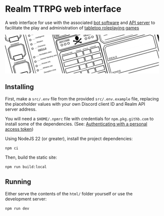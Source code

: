 # Realm TTRPG web interface

A web interface for use with the associated [bot software][] and [API server][]
to facilitate the play and administration of [tabletop roleplaying games][]

![realm](https://raw.githubusercontent.com/realm-ttrpg/web-interface/assets/banner.jpg)

## Installing

First, make a `src/.env` file from the provided `src/.env.example` file,
replacing the placeholder values with your own Discord client ID and Realm API
server address.

You will need a `$HOME/.npmrc` file with credentials for `npm.pkg.githb.com` to
install some of the dependencies. (See:
[Authenticating with a personal access token][])

Using NodeJS 22 (or greater), install the project dependencies:

```shell
npm ci
```

Then, build the static site:

```shell
npm run build:local
```

## Running

Either serve the contents of the `html/` folder yourself or use the development
server:

```shell
npm run dev
```

[api server]: https://github.com/realm-ttrpg/api-server
[authenticating with a personal access token]: https://docs.github.com/en/packages/working-with-a-github-packages-registry/working-with-the-npm-registry#authenticating-with-a-personal-access-token
[bot software]: https://github.com/realm-ttrpg/discord-bot
[tabletop roleplaying games]: https://en.wikipedia.org/wiki/Tabletop_role-playing_game
